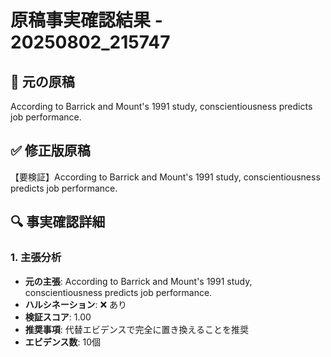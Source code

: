 # 原稿事実確認結果 - 20250802_215747

## 📝 元の原稿
According to Barrick and Mount's 1991 study, conscientiousness predicts job performance.

## ✅ 修正版原稿
【要検証】According to Barrick and Mount's 1991 study, conscientiousness predicts job performance.

## 🔍 事実確認詳細

### 1. 主張分析
- **元の主張**: According to Barrick and Mount's 1991 study, conscientiousness predicts job performance.
- **ハルシネーション**: ❌ あり
- **検証スコア**: 1.00
- **推奨事項**: 代替エビデンスで完全に置き換えることを推奨
- **エビデンス数**: 10個

